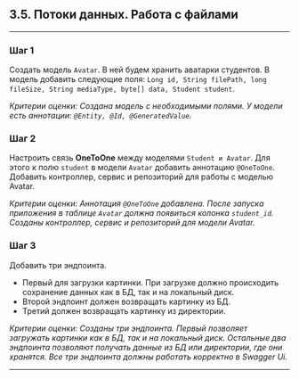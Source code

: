 ## 3.5. Потоки данных. Работа с файлами
***
### Шаг 1

Создать модель `Avatar`. В ней будем хранить аватарки студентов. В модель добавить следующие поля: `Long id, String filePath, long fileSize, String mediaType, byte[] data, Student student`.


_Критерии оценки: Создана модель с необходимыми полями. У модели есть аннотации: `@Entity, @Id, @GeneratedValue`._

### Шаг 2

Настроить связь **OneToOne** между моделями `Student и Avatar`. Для этого к полю `student` в модели `Avatar` добавить аннотацию `@OneToOne`. Добавить контроллер, сервис и репозиторий для работы с моделью Avatar.


_Критерии оценки: Аннотация `@OneToOne` добавлена. После запуска приложения в таблице `Avatar` должна появиться колонка `student_id`. Созданы контроллер, сервис и репозиторий для модели Avatar._

### Шаг 3

Добавить три эндпоинта. 

* Первый для загрузки картинки. При загрузке должно происходить сохранение данных как в БД, так и на локальный диск. 
* Второй эндпоинт должен возвращать картинку из БД. 
* Третий должен возвращать картинку из директории.


_Критерии оценки: Созданы три эндпоинта. Первый позволяет загружать картинки как в БД, так и на локальный диск. Остальные два эндпоинта позволяют получать данные из БД или директории, где они хранятся. Все три эндпоинта должны работать корректно в Swagger Ui._
***